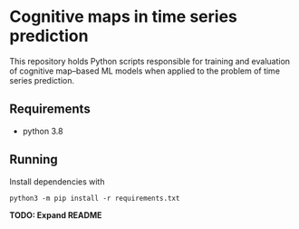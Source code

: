 # Cognitive maps in time series prediction

This repository holds Python scripts responsible for training and evaluation of cognitive map–based ML models when applied to the problem of time series prediction.

## Requirements

* python 3.8

## Running

Install dependencies with

```shell
python3 -m pip install -r requirements.txt
```

**TODO: Expand README**